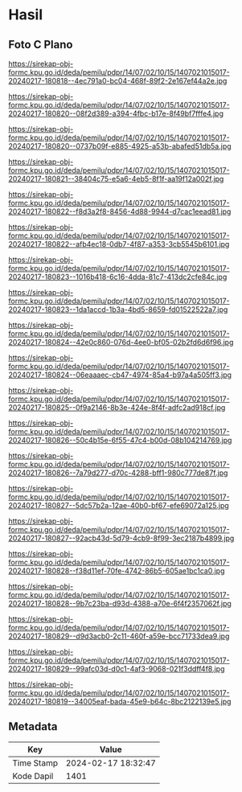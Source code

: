 # Hasil

## Foto C Plano

https://sirekap-obj-formc.kpu.go.id/deda/pemilu/pdpr/14/07/02/10/15/1407021015017-20240217-180818--4ec791a0-bc04-468f-89f2-2e167ef44a2e.jpg

https://sirekap-obj-formc.kpu.go.id/deda/pemilu/pdpr/14/07/02/10/15/1407021015017-20240217-180820--08f2d389-a394-4fbc-b17e-8f49bf7fffe4.jpg

https://sirekap-obj-formc.kpu.go.id/deda/pemilu/pdpr/14/07/02/10/15/1407021015017-20240217-180820--0737b09f-e885-4925-a53b-abafed51db5a.jpg

https://sirekap-obj-formc.kpu.go.id/deda/pemilu/pdpr/14/07/02/10/15/1407021015017-20240217-180821--38404c75-e5a6-4eb5-8f1f-aa19f12a002f.jpg

https://sirekap-obj-formc.kpu.go.id/deda/pemilu/pdpr/14/07/02/10/15/1407021015017-20240217-180822--f8d3a2f8-8456-4d88-9944-d7cac1eead81.jpg

https://sirekap-obj-formc.kpu.go.id/deda/pemilu/pdpr/14/07/02/10/15/1407021015017-20240217-180822--afb4ec18-0db7-4f87-a353-3cb5545b6101.jpg

https://sirekap-obj-formc.kpu.go.id/deda/pemilu/pdpr/14/07/02/10/15/1407021015017-20240217-180823--1016b418-6c16-4dda-81c7-413dc2cfe84c.jpg

https://sirekap-obj-formc.kpu.go.id/deda/pemilu/pdpr/14/07/02/10/15/1407021015017-20240217-180823--1da1accd-1b3a-4bd5-8659-fd01522522a7.jpg

https://sirekap-obj-formc.kpu.go.id/deda/pemilu/pdpr/14/07/02/10/15/1407021015017-20240217-180824--42e0c860-076d-4ee0-bf05-02b2fd6d6f96.jpg

https://sirekap-obj-formc.kpu.go.id/deda/pemilu/pdpr/14/07/02/10/15/1407021015017-20240217-180824--06eaaaec-cb47-4974-85a4-b97a4a505ff3.jpg

https://sirekap-obj-formc.kpu.go.id/deda/pemilu/pdpr/14/07/02/10/15/1407021015017-20240217-180825--0f9a2146-8b3e-424e-8f4f-adfc2ad918cf.jpg

https://sirekap-obj-formc.kpu.go.id/deda/pemilu/pdpr/14/07/02/10/15/1407021015017-20240217-180826--50c4b15e-6f55-47c4-b00d-08b104214769.jpg

https://sirekap-obj-formc.kpu.go.id/deda/pemilu/pdpr/14/07/02/10/15/1407021015017-20240217-180826--7a79d277-d70c-4288-bff1-980c777de87f.jpg

https://sirekap-obj-formc.kpu.go.id/deda/pemilu/pdpr/14/07/02/10/15/1407021015017-20240217-180827--5dc57b2a-12ae-40b0-bf67-efe69072a125.jpg

https://sirekap-obj-formc.kpu.go.id/deda/pemilu/pdpr/14/07/02/10/15/1407021015017-20240217-180827--92acb43d-5d79-4cb9-8f99-3ec2187b4899.jpg

https://sirekap-obj-formc.kpu.go.id/deda/pemilu/pdpr/14/07/02/10/15/1407021015017-20240217-180828--f38d11ef-70fe-4742-86b5-605ae1bc1ca0.jpg

https://sirekap-obj-formc.kpu.go.id/deda/pemilu/pdpr/14/07/02/10/15/1407021015017-20240217-180828--9b7c23ba-d93d-4388-a70e-6f4f2357062f.jpg

https://sirekap-obj-formc.kpu.go.id/deda/pemilu/pdpr/14/07/02/10/15/1407021015017-20240217-180829--d9d3acb0-2c11-460f-a59e-bcc71733dea9.jpg

https://sirekap-obj-formc.kpu.go.id/deda/pemilu/pdpr/14/07/02/10/15/1407021015017-20240217-180829--99afc03d-d0c1-4af3-9068-021f3ddff4f8.jpg

https://sirekap-obj-formc.kpu.go.id/deda/pemilu/pdpr/14/07/02/10/15/1407021015017-20240217-180819--34005eaf-bada-45e9-b64c-8bc2122139e5.jpg


## Metadata

| Key        | Value               |
| ---------- | ------------------- |
| Time Stamp | 2024-02-17 18:32:47 |
| Kode Dapil | 1401                |



